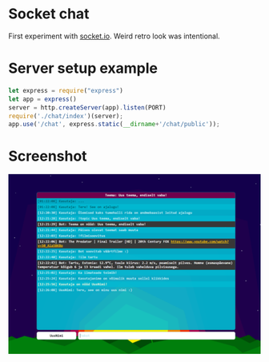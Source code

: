 # Socket chat

First experiment with [socket.io](https://socket.io/). Weird retro look was intentional.
# Server setup example

```javascript
let express = require("express")
let app = express()
server = http.createServer(app).listen(PORT)
require('./chat/index')(server);
app.use('/chat', express.static(__dirname+'/chat/public'));
```
# Screenshot
<img src="https://github.com/tuhnik/socket-chat/blob/master/screenshot/screenshot.png?raw=true">
